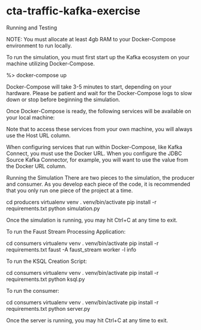 # cta-traffic-kafka-exercise

Running and Testing

NOTE: You must allocate at least 4gb RAM to your Docker-Compose environment to run locally.

To run the simulation, you must first start up the Kafka ecosystem on your machine utilizing Docker-Compose.

%> docker-compose up

Docker-Compose will take 3-5 minutes to start, depending on your hardware. Please be patient and wait for the Docker-Compose logs to slow down or stop before beginning the simulation.

Once Docker-Compose is ready, the following services will be available on your local machine:

Note that to access these services from your own machine, you will always use the Host URL column.

When configuring services that run within Docker-Compose, like Kafka Connect, you must use the Docker URL. When you configure the JDBC Source Kafka Connector, for example, you will want to use the value from the Docker URL column.

Running the Simulation
There are two pieces to the simulation, the producer and consumer. As you develop each piece of the code, it is recommended that you only run one piece of the project at a time.

cd producers
virtualenv venv
. venv/bin/activate
pip install -r requirements.txt
python simulation.py

Once the simulation is running, you may hit Ctrl+C at any time to exit.

To run the Faust Stream Processing Application:

cd consumers
virtualenv venv
. venv/bin/activate
pip install -r requirements.txt
faust -A faust_stream worker -l info

To run the KSQL Creation Script:

cd consumers
virtualenv venv
. venv/bin/activate
pip install -r requirements.txt
python ksql.py

To run the consumer:

cd consumers
virtualenv venv
. venv/bin/activate
pip install -r requirements.txt
python server.py

Once the server is running, you may hit Ctrl+C at any time to exit.
